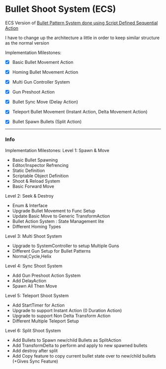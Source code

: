# Bullet Shoot System (ECS)
ECS Version of [Bullet Pattern System done using Script Defined Sequential Action](https://github.com/GDAsim/UnityBulletPatternSystem)

I have to change up the architecture a little in order to keep similar structure as the normal version

Implementation Milestones:
- [x] Basic Bullet Movement Action
- [x] Homing Bullet Movement Action
- [x] Multi Gun Controller System
- [X] Gun Preshoot Action
- [X] Bullet Sync Move (Delay Action)
- [X] Teleport Bullet Movement (Instant Action, Delta Movement Action)
- [X] Bullet Spawn Bullets (Split Action)


---

### Info

Implementation Milestones:
Level 1: Spawn & Move
- Basic Bullet Spawning
- Editor/Inspector Refrencing
- Static Definition
- Scriptable Object Definition
- Shoot & Reload System
- Basic Forward Move

Level 2: Seek & Destroy
- Enum & Interface 
- Upgrade Bullet Movement to Func Setup 
- Update Basic Move to Generic TransformAction
- Bullet Action System : State Management lite
- Different Homing Types

Level 3: Multi Shoot System
- Upgrade to SystemController to setup Multiple Guns
- Different Gun Setup for Bullet Patterns
- Normal,Cycle,Helix

Level 4: Sync Shoot System
- Add Gun Preshoot Action System
- Add DelayAction
- Spawn All Then Move

Level 5: Teleport Shoot System
- Add StartTimer for Action
- Upgrade to support Instant Action (0 Duration Action)
- Upgrade to support Non Delta Transform Action
- Different Multiple Teleport Setup

Level 6: Split Shoot System
- Add Bullets to Spawn new/child Bullets as SplitAction
- Add TransformDelta to perform and apply to new spawned bullets
- Add destroy after split
- Add Copy feature to copy current bullet state over to new/child bullets (+Gives Sync Feature) 

